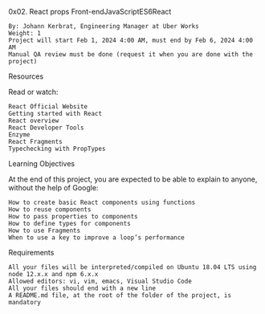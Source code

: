  0x02. React props
Front-endJavaScriptES6React

    By: Johann Kerbrat, Engineering Manager at Uber Works
    Weight: 1
    Project will start Feb 1, 2024 4:00 AM, must end by Feb 6, 2024 4:00 AM
    Manual QA review must be done (request it when you are done with the project)

Resources

Read or watch:

    React Official Website
    Getting started with React
    React overview
    React Developer Tools
    Enzyme
    React Fragments
    Typechecking with PropTypes

Learning Objectives

At the end of this project, you are expected to be able to explain to anyone, without the help of Google:

    How to create basic React components using functions
    How to reuse components
    How to pass properties to components
    How to define types for components
    How to use Fragments
    When to use a key to improve a loop’s performance

Requirements

    All your files will be interpreted/compiled on Ubuntu 18.04 LTS using node 12.x.x and npm 6.x.x
    Allowed editors: vi, vim, emacs, Visual Studio Code
    All your files should end with a new line
    A README.md file, at the root of the folder of the project, is mandatory


